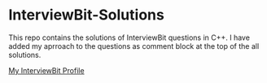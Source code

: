 InterviewBit-Solutions
===========================


This repo contains the solutions of InterviewBit questions in C++. I have added my aprroach to the questions as comment block at the
top of the all solutions.

[My InterviewBit Profile](https://www.interviewbit.com/profile/dhanendra)
